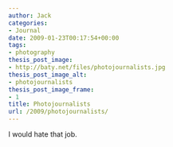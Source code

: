```yaml
---
author: Jack
categories:
- Journal
date: 2009-01-23T00:17:54+00:00
tags:
- photography
thesis_post_image:
- http://baty.net/files/photojournalists.jpg
thesis_post_image_alt:
- photojournalists
thesis_post_image_frame:
- 1
title: Photojournalists
url: /2009/photojournalists/
---
```


I would hate that job.